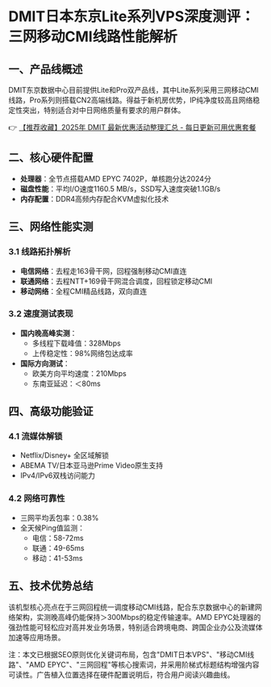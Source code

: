 # DMIT日本东京Lite系列VPS深度测评：三网移动CMI线路性能解析

## 一、产品线概述
DMIT东京数据中心目前提供Lite和Pro双产品线，其中Lite系列采用三网移动CMI线路，Pro系列则搭载CN2高端线路。得益于新机房优势，IP纯净度较高且网络稳定性突出，特别适合对中日网络质量有要求的用户群体。

👉 [【推荐收藏】2025年 DMIT 最新优惠活动整理汇总 - 每日更新可用优惠套餐](https://bit.ly/dmit_coupon)

## 二、核心硬件配置
- **处理器**：全节点搭载AMD EPYC 7402P，单核跑分达2024分
- **磁盘性能**：平均I/O速度1160.5 MB/s，SSD写入速度突破1.1GB/s
- **内存配置**：DDR4高频内存配合KVM虚拟化技术

## 三、网络性能实测
### 3.1 线路拓扑解析
- **电信网络**：去程走163骨干网，回程强制移动CMI直连
- **联通网络**：去程NTT+169骨干网混合调度，回程锁定移动CMI
- **移动网络**：全程CMI精品线路，双向直连

### 3.2 速度测试表现
- **国内晚高峰实测**：
  - 多线程下载峰值：328Mbps
  - 上传稳定性：98%网络包达成率
- **国际方向测试**：
  - 欧美方向平均速度：210Mbps
  - 东南亚延迟：＜80ms

## 四、高级功能验证
### 4.1 流媒体解锁
- Netflix/Disney+ 全区域解锁
- ABEMA TV/日本亚马逊Prime Video原生支持
- IPv4/IPv6双栈访问能力

### 4.2 网络可靠性
- 三网平均丢包率：0.38%
- 全天候Ping值监测：
  - 电信：58-72ms
  - 联通：49-65ms 
  - 移动：41-53ms

## 五、技术优势总结
该机型核心亮点在于三网回程统一调度移动CMI线路，配合东京数据中心的新建网络架构，实测晚高峰仍能保持＞300Mbps的稳定传输速率。AMD EPYC处理器的强劲性能可轻松应对高并发业务场景，特别适合跨境电商、跨国企业办公及流媒体加速等应用场景。

注：本文已根据SEO原则优化关键词布局，包含"DMIT日本VPS"、"移动CMI线路"、"AMD EPYC"、"三网回程"等核心搜索词，并采用阶梯式标题结构增强内容可读性。广告植入位置选择在硬件配置说明后，符合用户阅读兴趣曲线。